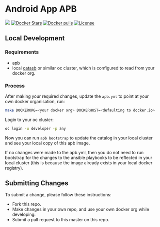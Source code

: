 # Android App APB

[![](https://img.shields.io/docker/automated/jrottenberg/ffmpeg.svg)](https://hub.docker.com/r/aerogearcatalog/android-app-apb/)
[![Docker Stars](https://img.shields.io/docker/stars/aerogearcatalog/android-app-apb.svg)](https://registry.hub.docker.com/v2/repositories/aerogearcatalog/android-app-apb/stars/count/)
[![Docker pulls](https://img.shields.io/docker/pulls/aerogearcatalog/android-app-apb.svg)](https://registry.hub.docker.com/v2/repositories/aerogearcatalog/android-app-apb/)
[![License](https://img.shields.io/:license-Apache2-blue.svg)](http://www.apache.org/licenses/LICENSE-2.0)

## Local Development

### Requirements

- [apb](https://github.com/ansibleplaybookbundle/ansible-playbook-bundle/blob/master/README.md#installing-the-apb-tool)
- local [catasb](https://github.com/fusor/catasb) or similar oc cluster, which is configured to read from your docker org.

### Process

After making your required changes, update the `apb.yml` to point at your own docker organisation, run:

```bash
make DOCKERORG=<your docker org> DOCKERHOST=<defaulting to docker.io>
```

Login to your oc cluster:

```bash
oc login -u developer -p any
```

Now you can run `apb bootstrap` to update the catalog in your local cluster and see your local copy of this apb image.

If no changes were made to the apb.yml, then you do not need to run bootstrap for the changes to the ansible playbooks to be reflected in your local cluster (this is because the image already exists in your local docker registry).

## Submitting Changes

To submit a change, please follow these instructions:

- Fork this repo.
- Make changes in your own repo, and use your own docker org while developing.
- Submit a pull request to this master on this repo.
